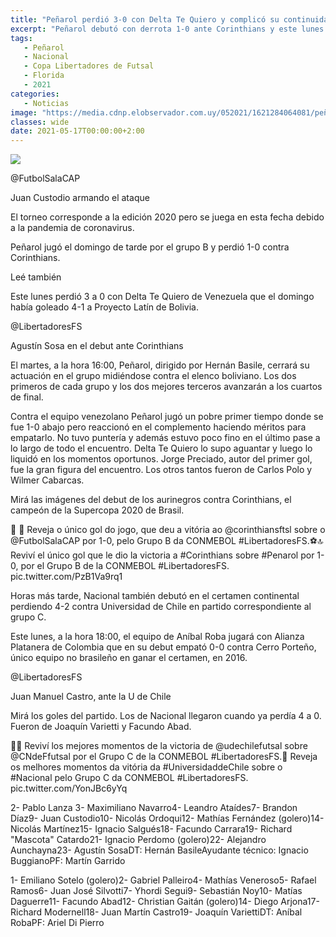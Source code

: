 ```yaml
---
title: "Peñarol perdió 3-0 con Delta Te Quiero y complicó su continuidad en la Libertadores de futsal"
excerpt: "Peñarol debutó con derrota 1-0 ante Corinthians y este lunes fue goleado por Delta Te Quiero de Venezuela; Nacional se la juega con Alianza Platanera"
tags:
   - Peñarol
   - Nacional
   - Copa Libertadores de Futsal
   - Florida
   - 2021
categories:
   - Noticias
image: "https://media.cdnp.elobservador.com.uy/052021/1621284064081/peñarol-futsal.jpg?&cw=1170"
classes: wide
date: 2021-05-17T00:00:00+2:00
---
```



<img src="https://media.cdnp.elobservador.com.uy/052021/1621284064081/peñarol-futsal.jpg?&cw=1170">





@FutbolSalaCAP


Juan Custodio armando el ataque





El torneo corresponde a la edición 2020 pero se juega en esta fecha debido a la pandemia de coronavirus.


Peñarol jugó el domingo de tarde por el grupo B y perdió 1-0 contra Corinthians.


Leé también


Este lunes perdió 3 a 0 con Delta Te Quiero de Venezuela que el domingo había goleado 4-1 a Proyecto Latín de Bolivia.





@LibertadoresFS


Agustín Sosa en el debut ante Corinthians





El martes, a la hora 16:00, Peñarol, dirigido por Hernán Basile, cerrará su actuación en el grupo midiéndose contra el elenco boliviano. Los dos primeros de cada grupo y los dos mejores terceros avanzarán a los cuartos de final.


Contra el equipo venezolano Peñarol jugó un pobre primer tiempo donde se fue 1-0 abajo pero reaccionó en el complemento haciendo méritos para empatarlo. No tuvo puntería y además estuvo poco fino en el último pase a lo largo de todo el encuentro. Delta Te Quiero lo supo aguantar y luego lo liquidó en los momentos oportunos. Jorge Preciado, autor del primer gol, fue la gran figura del encuentro. Los otros tantos fueron de Carlos Polo y Wilmer Cabarcas.


Mirá las imágenes del debut de los aurinegros contra Corinthians, el campeón de la Supercopa 2020 de Brasil.


🎥 👏 Reveja o único gol do jogo, que deu a vitória ao @corinthiansftsl sobre o @FutbolSalaCAP por 1-0, pelo Grupo B da CONMEBOL #LibertadoresFS.⚽🔝 Reviví el único gol que le dio la victoria a #Corinthians sobre #Penarol por 1-0, por el Grupo B de la CONMEBOL #LibertadoresFS. pic.twitter.com/PzB1Va9rq1


Horas más tarde, Nacional también debutó en el certamen continental perdiendo 4-2 contra Universidad de Chile en partido correspondiente al grupo C.


Este lunes, a la hora 18:00, el equipo de Aníbal Roba jugará con Alianza Platanera de Colombia que en su debut empató 0-0 contra Cerro Porteño, único equipo no brasileño en ganar el certamen, en 2016.





@LibertadoresFS


Juan Manuel Castro, ante la U de Chile





Mirá los goles del partido. Los de Nacional llegaron cuando ya perdía 4 a 0. Fueron de Joaquín Varietti y Facundo Abad.


🎥💪 Reviví los mejores momentos de la victoria de @udechilefutsal sobre @CNdeFfutsal por el Grupo C de la CONMEBOL #LibertadoresFS.🧐 Reveja os melhores momentos da vitória da #UniversidaddeChile sobre o #Nacional pelo Grupo C da CONMEBOL #LibertadoresFS. pic.twitter.com/YonJBc6yYq


2- Pablo Lanza 3- Maximiliano Navarro4- Leandro Ataídes7- Brandon Díaz9- Juan Custodio10- Nicolás Ordoqui12- Mathías Fernández (golero)14- Nicolás Martínez15- Ignacio Salgués18- Facundo Carrara19- Richard "Mascota" Catardo21- Ignacio Perdomo (golero)22- Alejandro Aunchayna23- Agustín SosaDT: Hernán BasileAyudante técnico: Ignacio BuggianoPF: Martín Garrido


1- Emiliano Sotelo (golero)2- Gabriel Palleiro4- Mathías Veneroso5- Rafael Ramos6- Juan José Silvotti7- Yhordi Segui9- Sebastián Noy10- Matías Daguerre11- Facundo Abad12- Christian Gaitán (golero)14- Diego Arjona17- Richard Modernell18- Juan Martín Castro19- Joaquín VariettiDT: Aníbal RobaPF: Ariel Di Pierro


